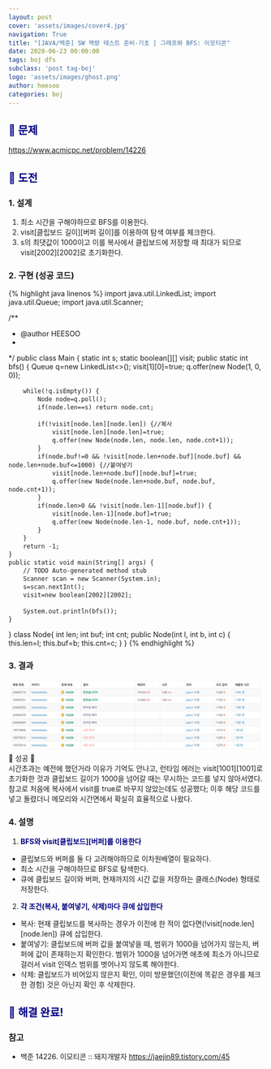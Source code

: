 ```yaml
---
layout: post
cover: 'assets/images/cover4.jpg'
navigation: True
title: "[JAVA/백준] SW 역량 테스트 준비-기초 | 그래프와 BFS: 이모티콘"
date: 2020-06-23 00:00:00
tags: boj dfs
subclass: 'post tag-boj'
logo: 'assets/images/ghost.png'
author: heesoo
categories: boj
---
```

## <span style="color:navy">👀 문제</span>
<https://www.acmicpc.net/problem/14226>

## <span style="color:navy">👊 도전</span>

### 1. 설계
1. 최소 시간을 구해야하므로 BFS를 이용한다.
2. visit[클립보드 길이][버퍼 길이]를 이용하여 탐색 여부를 체크한다.
3. s의 최댓값이 1000이고 이를 복사에서 클립보드에 저장할 때 최대가 되므로 visit[2002][2002]로 초기화한다.

### 2. 구현 (성공 코드)
{% highlight java linenos %}
import java.util.LinkedList;
import java.util.Queue;
import java.util.Scanner;

/**
 * @author HEESOO
 *
 */
public class Main {
	static int s;
	static boolean[][] visit;
	public static int bfs() {
		Queue<Node> q=new LinkedList<>();
		visit[1][0]=true;
		q.offer(new Node(1, 0, 0));
		
		while(!q.isEmpty()) {
			Node node=q.poll();
			if(node.len==s) return node.cnt;
			
			if(!visit[node.len][node.len]) {//복사
				visit[node.len][node.len]=true;
				q.offer(new Node(node.len, node.len, node.cnt+1));
			}				
			if(node.buf!=0 && !visit[node.len+node.buf][node.buf] && node.len+node.buf<=1000) {//붙여넣기
				visit[node.len+node.buf][node.buf]=true;
				q.offer(new Node(node.len+node.buf, node.buf, node.cnt+1));
			}
			if(node.len>0 && !visit[node.len-1][node.buf]) {
				visit[node.len-1][node.buf]=true;
				q.offer(new Node(node.len-1, node.buf, node.cnt+1));
			}
		}
		return -1;
	}
	public static void main(String[] args) {
		// TODO Auto-generated method stub
		Scanner scan = new Scanner(System.in);
		s=scan.nextInt();
		visit=new boolean[2002][2002];
		
		System.out.println(bfs());
	}
}
class Node{
	int len;
	int buf;
	int cnt;
	public Node(int l, int b, int c) {
		this.len=l;
		this.buf=b;
		this.cnt=c;
	}
}
{% endhighlight %}

### 3. 결과
![실행결과](./assets/images/200623_2.PNG)
🤟 성공 🤟  
시간초과는 예전에 했던거라 이유가 기억도 안나고, 런타임 에러는 visit[1001][1001]로 초기화한 것과 클립보드 길이가 1000을 넘어갈 때는 무시하는 코드를 넣지 않아서였다.  
참고로 처음에 복사에서 visit를 true로 바꾸지 않았는데도 성공했다; 이후 해당 코드를 넣고 돌렸더니 메모리와 시간면에서 확실히 효율적으로 나왔다.

### 4. 설명
1. **<span style="color:navy">BFS와 visit[클립보드][버퍼]를 이용한다</span>**
- 클립보드와 버퍼를 둘 다 고려해야하므로 이차원배열이 필요하다. 
- 최소 시간을 구해야하므로 BFS로 탐색한다.
- 큐에 클립보드 길이와 버퍼, 현재까지의 시간 값을 저장하는 클래스(Node) 형태로 저장한다. 

2. **<span style="color:navy">각 조건(복사, 붙여넣기, 삭제)마다 큐에 삽입한다</span>**
- 복사: 현재 클립보드를 복사하는 경우가 이전에 한 적이 없다면(!visit[node.len][node.len]) 큐에 삽입한다.
- 붙여넣기: 클립보드에 버퍼 값을 붙여넣을 때, 범위가 1000을 넘어가지 않는지, 버퍼에 값이 존재하는지 확인한다. 범위가 1000을 넘어가면 애초에 최소가 아니므로 걸러서 visit 인덱스 범위를 벗어나지 않도록 해야한다.
- 삭제: 클립보드가 비어있지 않은지 확인, 이미 방문했던(이전에 똑같은 경우를 체크한 경험) 것은 아닌지 확인 후 삭제한다.


## <span style="color:navy">👏 해결 완료!</span>

### 참고
- 백준 14226. 이모티콘 :: 돼지개발자 <https://jaejin89.tistory.com/45>
